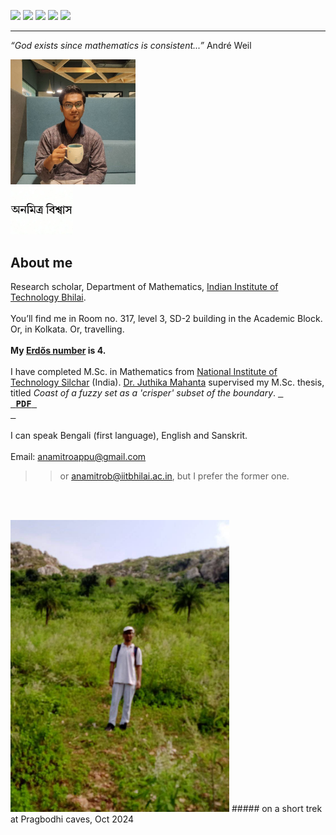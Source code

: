 [![](https://img.shields.io/badge/Home-yellow?style=for-the-badge)](https://anamitro.github.io/)
[![](https://img.shields.io/badge/Research-red?style=for-the-badge)](https://anamitro.github.io/research.html)
[![](https://img.shields.io/badge/Talks-red?style=for-the-badge)](https://anamitro.github.io/talks.html)
[![](https://img.shields.io/badge/Teaching-red?style=for-the-badge)](https://anamitro.github.io/teach)
[![](https://img.shields.io/badge/Other_stuff-red?style=for-the-badge)](https://anamitro.github.io/hobbies.html)

____

*“God exists since mathematics is consistent...”* André Weil

<img src="picture.jpg" alt="drawing" width="200"/><br><img src="name3.jpg" alt="drawing" width="100"/>

## About me

Research scholar, Department of Mathematics, <a href="https://iitbhilai.ac.in">Indian Institute of Technology Bhilai</a>.
<br><br>
You’ll find me in Room no. 317, level 3, SD-2 building in the Academic Block. Or, in Kolkata. Or, travelling.
<br><br>
**My [Erdős number](https://sites.google.com/oakland.edu/grossman/home/the-erdoes-number-project) is 4.**
<br><br>
I have completed M.Sc. in Mathematics from <a href="http://maths.nits.ac.in/">National Institute of Technology Silchar</a> (India). [Dr. Juthika Mahanta](http://maths.nits.ac.in/juthika/) supervised my M.Sc. thesis, titled *Coast of a fuzzy set as a 'crisper' subset of the boundary*. [<kbd> <br> **PDF** <br> </kbd>](files/anamitro_thesis_old.pdf)
<br><br>
I can speak Bengali (first language), English and Sanskrit.
<br><br>
Email: anamitroappu@gmail.com
>> or anamitrob@iitbhilai.ac.in, but I prefer the former one.

<br><br>

<img src="pictures/pragbodhi.jpg" alt="drawing" width="350"/>
##### on a short trek at Pragbodhi caves, Oct 2024
